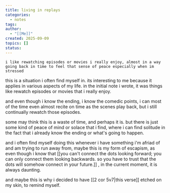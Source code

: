 ```yaml
---
title: living in replays
categories:
  - notes
tags:
author:
  - "[[Me]]"
created: 2025-09-09
topics: []
status:
---
```

`i like rewatching episodes or movies i really enjoy, almost in a way going back in time to feel that sense of peace especially when im stressed`

this is a situation i often find myself in. its interesting to me because it applies in various aspects of my life. in the initial note i wrote, it was things like rewatch episodes or movies that i really enjoy.

and even though i know the ending, i know the comedic points, i can most of the time even almost recite on time as the scenes play back, but i still continually rewatch those episodes.

some may think this is a waste of time, and perhaps it is. but there is just some kind of peace of mind or solace that i find, where i can find solitude in the fact that i already know the ending or what's going to happen.

and i often find myself doing this whenever i have something i'm afriad of and am trying to run away from, maybe this is my form of escapism, as even though i know that [[you can't connect the dots looking forward; you can only connect them looking backwards. so you have to trust that the dots will somehow connect in your future.]] , in the current moment, it is always daunting.

and maybe this is why i decided to have [[2 cor 5v7|this verse]] etched on my skin, to remind myself.



